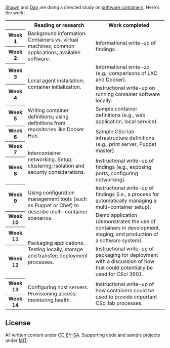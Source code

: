 [Shawn][shawn] and [Dan][dan] are doing a directed study on [software containers][containers]. Here's the work:

<table>
  <tr>
    <th></th>
    <th>Reading or research</th>
    <th>Work completed</th>
  </tr>

  <tr>
    <th>Week 1</th>
    <td rowspan="2">
      Background information. Containers vs. virtual machines; common applications; available software.
    </td>
    <td rowspan="2">
      Informational write-up of findings.
    </td>
  </tr>

  <tr>
    <th>Week 2</th>
  </tr>

  <tr>
    <th>Week 3</th>
    <td rowspan="2">
      Local agent installation; container initialization.
    </td>
    <td>
      Informational write-up (e.g., comparisons of LXC and Docker).
    </td>
  </tr>

  <tr>
    <th>Week 4</th>
    <td>
      Instructional write-up on running container software locally.
    </td>
  </tr>

  <tr>
    <th>Week 5</th>
    <td rowspan="2">
      Writing container definitions; using definitions from repositories like Docker Hub.
    </td>
    <td>
      Sample container definitions (e.g., web application, local service).
    </td>
  </tr>

  <tr>
    <th>Week 6</th>
    <td rowspan="2">
      Sample CSci lab infrastructure definitions (e.g., print server, Puppet master).
    </td>
  </tr>

  <tr>
    <th>Week 7</th>
    <td rowspan="2">
      Intercontainer networking. Setup; clustering; isolation and security considerations.
    </td>
  </tr>

  <tr>
    <th>Week 8</th>
    <td>
      Instructional write-up of findings (e.g., exposing ports, configuring networking).
    </td>
  </tr>

  <tr>
    <th>Week 9</th>
    <td rowspan="2">
      Using configuration management tools (such as Puppet or Chef) to describe multi-container scenarios.
    </td>
    <td>
      Instructional write-up of findings (i.e., a process for automatically managing a multi-container setup).
    </td>
  </tr>

  <tr>
    <th>Week 10</th>
    <td rowspan="2">
      Demo application (demonstrates the use of containers in development, staging, and production of a software system).
    </td>
  </tr>

  <tr>
    <th>Week 11</th>
    <td rowspan="2">
      Packaging applications. Testing locally; storage and transfer; deployment processes.
    </td>
  </tr>

  <tr>
    <th>Week 12</th>
    <td>
      Instructional write-up of packaging for deployment with a discussion of how that could potentially be used for CSci 3601.
    </td>
  </tr>

  <tr>
    <th>Week 13</th>
    <td rowspan="2">
      Configuring host servers. Provisioning access; monitoring health.
    </td>
    <td rowspan="2">
      Instructional write-up of how containers could be used to provide important CSci lab processes.
    </td>
  </tr>

  <tr>
    <th>Week 14</th>
  </tr>
</table>

## License

All written content under [CC BY-SA][cc]. Supporting code and sample projects under [MIT][mit].

[book-source]: https://github.com/dstelljes/container-project/tree/master/book
[cc]: https://creativecommons.org/licenses/by-sa/4.0/
[containers]: https://en.wikipedia.org/wiki/Operating-system-level_virtualization
[dan]: https://github.com/dstelljes
[mit]: https://opensource.org/licenses/MIT
[shawn]: https://github.com/devshawn
